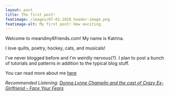 ```yaml
---
layout: post
title: The first post!
featimage: /images/07-01-2018_header-image.png
featimage-alt: My first post! How exciting.
---
```

Welcome to meandmy6friends.com! My name is Katrina.

I love quilts, poetry, hockey, cats, and musicals!

I've never blogged before and I'm weirdly nervous(?). I plan to post a bunch of tutorials and patterns in addition to the typical blog stuff.

You can read more about me [here](meandmysixfriends.com/about)  

<i>Recommended Listening: [Donna Lynne Champlin and the cast of Crazy Ex-Girlfriend  - Face Your Fears](https://www.youtube.com/watch?v=DrytvZc5Tew)</i>
